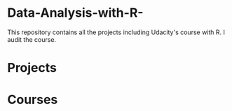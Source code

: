 # Data-Analysis-with-R-
This repository contains all the projects including Udacity's course with R. I audit the course.  


# Projects



# Courses
